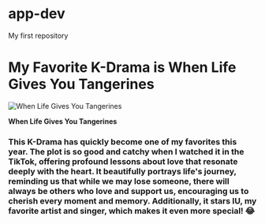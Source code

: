 # app-dev
My first repository

# My Favorite K-Drama is **When Life Gives You Tangerines**

![When Life Gives You Tangerines](https://www.kpoppost.com/wp-content/uploads/2025/02/IU-Park-Bo-Gum-When-Life-Gives-You-Tangerines.jpg)

**When Life Gives You Tangerines**

### This K-Drama has quickly become one of my favorites this year. The plot is so good and catchy when I watched it in the TikTok, offering profound lessons about love that resonate deeply with the heart. It beautifully portrays life's journey, reminding us that while we may lose someone, there will always be others who love and support us, encouraging us to cherish every moment and memory. Additionally, it stars IU, my favorite artist and singer, which makes it even more special! :joy:


